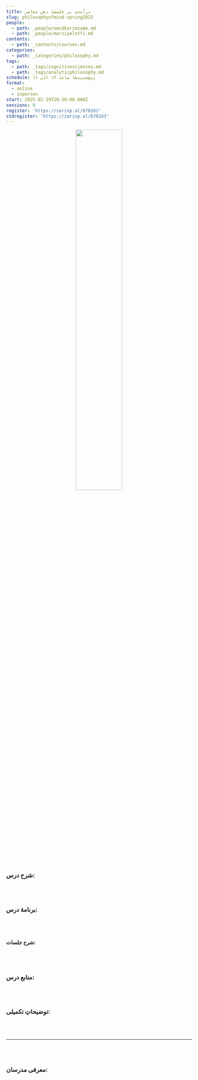 ```yaml
---
title: درآمدی بر فلسفهٔ ذهن معاصر
slug: philosophyofmind-spring2025
people:
  - path: _people/omidkarimzade.md
  - path: _people/marziyelotfi.md
contents:
  - path: _contents/courses.md
categories:
  - path: _categories/philosophy.md
tags:
  - path: _tags/cognitivesciences.md
  - path: _tags/analyticphilosophy.md
schedule: پنج‌شنبه‌ها ساعت ۱۴ الی ۱۶
format:
  - online
  - inperson
start: 2025-02-19T20:30:00.000Z
sessions: 9
register: 'https://zarinp.al/678162'
stdregister: 'https://zarinp.al/678163'
---
```


<center>
<img 
       src="" 
       alt=" "
       style="width: 50%; height:50%;" />
</center>
<br><br>

### شرح درس:

<br><br>
### برنامهٔ درس:
<br><br>
#### شرح جلسات:

<br><br>
### منابع درس:

<br><br>

### توضیحاتِ تکمیلی:

<br><br>

***
<br><br>
### معرفی مدرسان:

